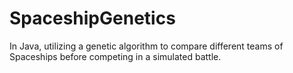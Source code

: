 # SpaceshipGenetics
In Java, utilizing a genetic algorithm to compare different teams of Spaceships before competing in a simulated battle.
